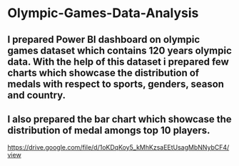 # Olympic-Games-Data-Analysis

## I prepared Power BI dashboard on olympic games dataset which contains 120 years olympic data. With the help of this dataset i  prepared few charts which showcase the distribution of medals with respect to sports, genders, season and country. 
## I also prepared the bar chart which showcase the distribution of medal amongs top 10 players.
https://drive.google.com/file/d/1oKDqKoy5_kMhKzsaEEtUsagMbNNybCF4/view

